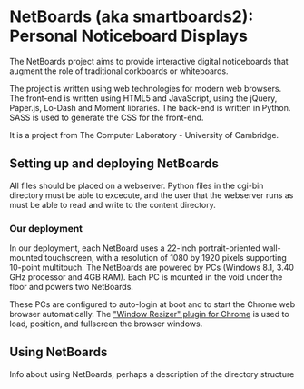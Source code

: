 # NetBoards (aka smartboards2): Personal Noticeboard Displays

The NetBoards project aims to provide interactive digital noticeboards that augment the role of traditional corkboards or whiteboards.

The project is written using web technologies for modern web browsers. The front-end is written using HTML5 and JavaScript, using the jQuery, Paper.js, Lo-Dash and Moment libraries. The back-end is written in Python. SASS is used to generate the CSS for the front-end.

It is a project from The Computer Laboratory - University of Cambridge.

## Setting up and deploying NetBoards
All files should be placed on a webserver. Python files in the cgi-bin directory must be able to excecute, and the user that the webserver runs as must be able to read and write to the content directory.

### Our deployment
In our deployment, each NetBoard uses a 22-inch portrait-oriented wall-mounted touchscreen, with a resolution of 1080 by 1920 pixels supporting 10-point multitouch. The NetBoards are powered by PCs (Windows 8.1, 3.40 GHz processor and 4GB RAM). Each PC is mounted in the void under the floor and powers two NetBoards.

These PCs are configured to auto-login at boot and to start the Chrome web browser automatically. The ["Window Resizer" plugin for Chrome](https://github.com/s-haines/chrome-window-positioner) is used to load, position, and fullscreen the browser windows.

## Using NetBoards
Info about using NetBoards, perhaps a description of the directory structure
